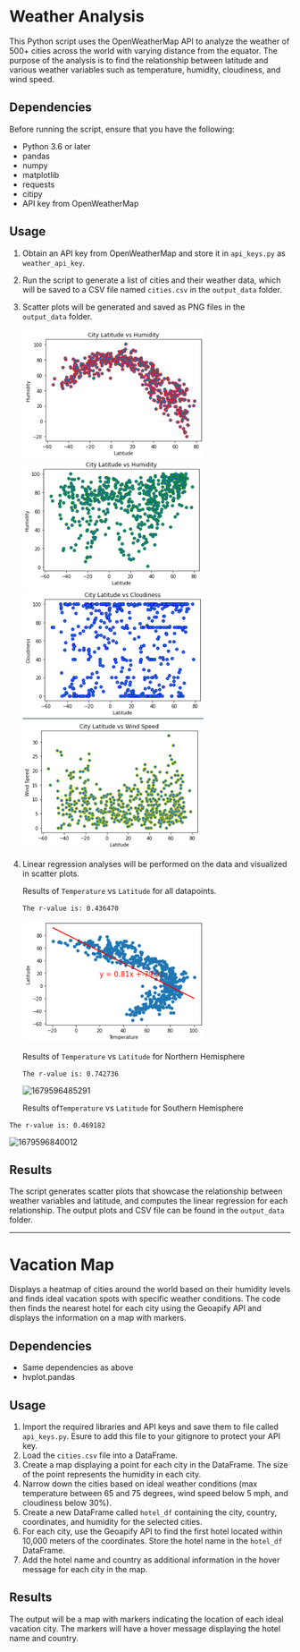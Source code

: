 # Weather Analysis

This Python script uses the OpenWeatherMap API to analyze the weather of 500+ cities across the world with varying distance from the equator. The purpose of the analysis is to find the relationship between latitude and various weather variables such as temperature, humidity, cloudiness, and wind speed.

## Dependencies

Before running the script, ensure that you have the following:

* Python 3.6 or later
* pandas
* numpy
* matplotlib
* requests
* citipy
* API key from OpenWeatherMap

## Usage

1. Obtain an API key from OpenWeatherMap and store it in `api_keys.py` as `weather_api_key`.
2. Run the script to generate a list of cities and their weather data, which will be saved to a CSV file named `cities.csv` in the `output_data` folder.
3. Scatter plots will be generated and saved as PNG files in the `output_data` folder.

   ![1679596152908](image/ReadMe/1679596152908.png)![1679596169554](image/ReadMe/1679596169554.png)![1679596184143](image/ReadMe/1679596184143.png)![1679596199241](image/ReadMe/1679596199241.png)
4. Linear regression analyses will be performed on the data and visualized in scatter plots.

   Results of `Temperature` vs `Latitude` for all datapoints.

   ```
   The r-value is: 0.436470
   ```

   ![1679596212888](image/ReadMe/1679596212888.png)

   Results of `Temperature` vs `Latitude` for Northern Hemisphere

   ```
   The r-value is: 0.742736
   ```

 
   ![1679596485291](https://user-images.githubusercontent.com/76061893/227319837-5bff27bf-16f2-4d66-b27e-30a2b78930c6.png)

 

    Results of`Temperature` vs `Latitude` for Southern Hemisphere

```
The r-value is: 0.469182
```

   ![1679596840012](https://user-images.githubusercontent.com/76061893/227319694-4f17dad6-5bbb-469b-b5cc-bea8488deffd.png)



## Results

The script generates scatter plots that showcase the relationship between weather variables and latitude, and computes the linear regression for each relationship. The output plots and CSV file can be found in the `output_data` folder.

---

# Vacation Map

Displays a heatmap of cities around the world based on their humidity levels and finds ideal vacation spots with specific weather conditions. The code then finds the nearest hotel for each city using the Geoapify API and displays the information on a map with markers.

## Dependencies

* Same dependencies as above
* hvplot.pandas

## Usage

1. Import the required libraries and API keys and save them to file called `api_keys.py`. Esure to add this file to your gitignore to protect your API key.
2. Load the `cities.csv` file into a DataFrame.
3. Create a map displaying a point for each city in the DataFrame. The size of the point represents the humidity in each city.
4. Narrow down the cities based on ideal weather conditions (max temperature between 65 and 75 degrees, wind speed below 5 mph, and cloudiness below 30%).
5. Create a new DataFrame called `hotel_df` containing the city, country, coordinates, and humidity for the selected cities.
6. For each city, use the Geoapify API to find the first hotel located within 10,000 meters of the coordinates. Store the hotel name in the `hotel_df` DataFrame.
7. Add the hotel name and country as additional information in the hover message for each city in the map.

## Results

The output will be a map with markers indicating the location of each ideal vacation city. The markers will have a hover message displaying the hotel name and country.
